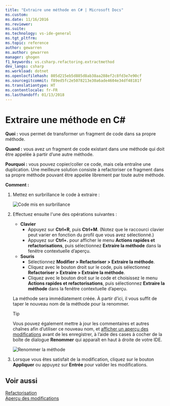 ```yaml
---
title: "Extraire une méthode en C# | Microsoft Docs"
ms.custom: 
ms.date: 11/16/2016
ms.reviewer: 
ms.suite: 
ms.technology: vs-ide-general
ms.tgt_pltfrm: 
ms.topic: reference
author: gewarren
ms.author: gewarren
manager: ghogen
f1_keywords: vs.csharp.refactoring.extractmethod
dev_langs: csharp
ms.workload: dotnet
ms.openlocfilehash: 805d215eb5d885d8ab38aa288ef2c8fd3e7e90cf
ms.sourcegitcommit: f89ed5fc2e5078213e30a6ade4604e34df48181f
ms.translationtype: HT
ms.contentlocale: fr-FR
ms.lasthandoff: 01/13/2018
---
```

# <a name="extract-a-method-in-c"></a>Extraire une méthode en C# #

**Quoi :** vous permet de transformer un fragment de code dans sa propre méthode.

**Quand :** vous avez un fragment de code existant dans une méthode qui doit être appelée à partir d’une autre méthode.

**Pourquoi :** vous pouvez copier/coller ce code, mais cela entraîne une duplication.  Une meilleure solution consiste à refactoriser ce fragment dans sa propre méthode pouvant être appelée librement par toute autre méthode.

**Comment :**

1. Mettez en surbrillance le code à extraire :

   ![Code mis en surbrillance](media/extractmethod-highlight-cs.png)

1. Effectuez ensuite l'une des opérations suivantes :
   * **Clavier**
     * Appuyez sur **Ctrl+R**, puis **Ctrl+M**.  (Notez que le raccourci clavier peut varier en fonction du profil que vous avez sélectionné.)
     * Appuyez sur **Ctrl+.** pour afficher le menu **Actions rapides et refactorisations**, puis sélectionnez **Extraire la méthode** dans la fenêtre contextuelle d’aperçu.
   * **Souris**
     * Sélectionnez **Modifier > Refactoriser > Extraire la méthode**.
     * Cliquez avec le bouton droit sur le code, puis sélectionnez **Refactoriser > Extraire > Extraire la méthode**.
     * Cliquez avec le bouton droit sur le code et choisissez le menu **Actions rapides et refactorisations**, puis sélectionnez **Extraire la méthode** dans la fenêtre contextuelle d’aperçu.

   La méthode sera immédiatement créée.  À partir d’ici, il vous suffit de taper le nouveau nom de la méthode pour la renommer.

   > [!TIP]
   > Vous pouvez également mettre à jour les commentaires et autres chaînes afin d’utiliser ce nouveau nom, et [afficher un aperçu des modifications](../../ide/preview-changes.md) avant de les enregistrer, à l’aide des cases à cocher de la boîte de dialogue **Renommer** qui apparaît en haut à droite de votre IDE.

   ![Renommer la méthode](media/extractmethod-rename-cs.png)

1. Lorsque vous êtes satisfait de la modification, cliquez sur le bouton **Appliquer** ou appuyez sur **Entrée** pour valider les modifications.

## <a name="see-also"></a>Voir aussi

[Refactorisation](../refactoring-in-visual-studio.md)  
[Aperçu des modifications](../../ide/preview-changes.md)